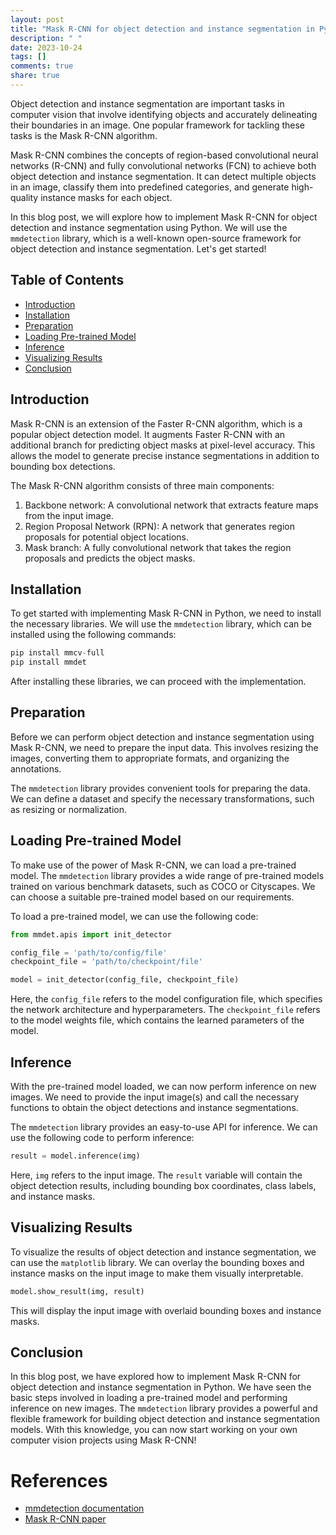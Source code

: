 ```yaml
---
layout: post
title: "Mask R-CNN for object detection and instance segmentation in Python"
description: " "
date: 2023-10-24
tags: []
comments: true
share: true
---
```


Object detection and instance segmentation are important tasks in computer vision that involve identifying objects and accurately delineating their boundaries in an image. One popular framework for tackling these tasks is the Mask R-CNN algorithm.

Mask R-CNN combines the concepts of region-based convolutional neural networks (R-CNN) and fully convolutional networks (FCN) to achieve both object detection and instance segmentation. It can detect multiple objects in an image, classify them into predefined categories, and generate high-quality instance masks for each object.

In this blog post, we will explore how to implement Mask R-CNN for object detection and instance segmentation using Python. We will use the `mmdetection` library, which is a well-known open-source framework for object detection and instance segmentation. Let's get started!

## Table of Contents
- [Introduction](#introduction)
- [Installation](#installation)
- [Preparation](#preparation)
- [Loading Pre-trained Model](#loading-pre-trained-model)
- [Inference](#inference)
- [Visualizing Results](#visualizing-results)
- [Conclusion](#conclusion)

## Introduction

Mask R-CNN is an extension of the Faster R-CNN algorithm, which is a popular object detection model. It augments Faster R-CNN with an additional branch for predicting object masks at pixel-level accuracy. This allows the model to generate precise instance segmentations in addition to bounding box detections.

The Mask R-CNN algorithm consists of three main components:
1. Backbone network: A convolutional network that extracts feature maps from the input image.
2. Region Proposal Network (RPN): A network that generates region proposals for potential object locations.
3. Mask branch: A fully convolutional network that takes the region proposals and predicts the object masks.

## Installation

To get started with implementing Mask R-CNN in Python, we need to install the necessary libraries. We will use the `mmdetection` library, which can be installed using the following commands:

```python
pip install mmcv-full
pip install mmdet
```

After installing these libraries, we can proceed with the implementation.

## Preparation

Before we can perform object detection and instance segmentation using Mask R-CNN, we need to prepare the input data. This involves resizing the images, converting them to appropriate formats, and organizing the annotations.

The `mmdetection` library provides convenient tools for preparing the data. We can define a dataset and specify the necessary transformations, such as resizing or normalization.

## Loading Pre-trained Model

To make use of the power of Mask R-CNN, we can load a pre-trained model. The `mmdetection` library provides a wide range of pre-trained models trained on various benchmark datasets, such as COCO or Cityscapes. We can choose a suitable pre-trained model based on our requirements.

To load a pre-trained model, we can use the following code:

```python
from mmdet.apis import init_detector

config_file = 'path/to/config/file'
checkpoint_file = 'path/to/checkpoint/file'

model = init_detector(config_file, checkpoint_file)
```

Here, the `config_file` refers to the model configuration file, which specifies the network architecture and hyperparameters. The `checkpoint_file` refers to the model weights file, which contains the learned parameters of the model.

## Inference

With the pre-trained model loaded, we can now perform inference on new images. We need to provide the input image(s) and call the necessary functions to obtain the object detections and instance segmentations.

The `mmdetection` library provides an easy-to-use API for inference. We can use the following code to perform inference:

```python
result = model.inference(img)
```

Here, `img` refers to the input image. The `result` variable will contain the object detection results, including bounding box coordinates, class labels, and instance masks.

## Visualizing Results

To visualize the results of object detection and instance segmentation, we can use the `matplotlib` library. We can overlay the bounding boxes and instance masks on the input image to make them visually interpretable.

```python
model.show_result(img, result)
```

This will display the input image with overlaid bounding boxes and instance masks.

## Conclusion

In this blog post, we have explored how to implement Mask R-CNN for object detection and instance segmentation in Python. We have seen the basic steps involved in loading a pre-trained model and performing inference on new images. The `mmdetection` library provides a powerful and flexible framework for building object detection and instance segmentation models. With this knowledge, you can now start working on your own computer vision projects using Mask R-CNN!

# References
- [mmdetection documentation](https://mmdetection.readthedocs.io/)
- [Mask R-CNN paper](https://arxiv.org/abs/1703.06870)